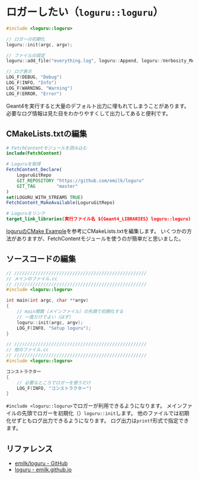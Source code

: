 # ロガーしたい（``loguru::loguru``）

```cpp
#include <loguru::loguru>

// ロガーの初期化
loguru::init(argc, argv);

// ファイルの設定
loguru::add_file("everything.log", loguru::Append, loguru::Verbosity_MAX);

// ログ表示
LOG_F(DEBUG, "Debug")
LOG_F(INFO, "Info")
LOG_F(WARNING, "Warning")
LOG_F(ERROR, "Error")
```

Geant4を実行すると大量のデフォルト出力に埋もれてしまうことがあります。
必要なログ情報は見た目をわかりやすくして出力してあると便利です。

## CMakeLists.txtの編集

```cmake
# FetchContentモジュールを読み込む
include(FetchContent)

# Loguruを取得
FetchContent_Declare(
    LoguruGitRepo
    GIT_REPOSITORY "https://github.com/emilk/loguru"
    GIT_TAG        "master"
)
set(LOGURU_WITH_STREAMS TRUE)
FetchContent_MakeAvailable(LoguruGitRepo)

# Loguruをリンク
target_link_libraries(実行ファイル名 ${Geant4_LIBRARIES} loguru::loguru)
```

[loguruのCMake Example](https://github.com/emilk/loguru/blob/master/loguru_cmake_example/CMakeLists.txt)を参考にCMakeLists.txtを編集します。
いくつかの方法がありますが、FetchContentモジュールを使うのが簡単だと思いました。

## ソースコードの編集

```cpp
// //////////////////////////////////////////////////
// メインのファイル.cc
// //////////////////////////////////////////////////
#include <loguru::loguru>

int main(int argc, char **argv)
{
    // main関数（メインファイル）の先頭で初期化する
    // 一度だけでよい（はず）
    loguru::init(argc, argv);
    LOG_F(INFO, "Setup loguru");
}
```

```cpp
// //////////////////////////////////////////////////
// 他のファイル.cc
// //////////////////////////////////////////////////
#include <loguru::loguru>

コンストラクター
{
    // 必要なところでロガーを使うだけ
    LOG_F(INFO, "コンストラクター")
}
```

``#include <loguru::loguru>``でロガーが利用できるようになります。
メインファイルの先頭でロガーを初期化（）``loguru::init``します。
他のファイルでは初期化せずともログ出力できるようになります。
ログ出力は``printf``形式で指定できます。

## リファレンス

- [emilk/loguru - GitHub](https://github.com/emilk/loguru)
- [loguru - emilk.github.io](https://emilk.github.io/loguru/index.html)
